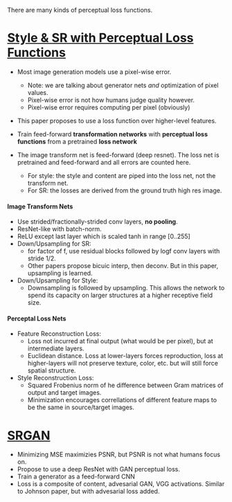 There are many kinds of perceptual loss functions.

# [Style & SR with Perceptual Loss Functions](https://cs.stanford.edu/people/jcjohns/papers/eccv16/JohnsonECCV16.pdf)
  - Most image generation models use a pixel-wise error.
    - Note: we are talking about generator nets *and* optimization of pixel values.
    - Pixel-wise error is not how humans judge quality however.
    - Pixel-wise error requires computing per pixel (obviously)
  - This paper proposes to use a loss function over higher-level features.
  - Train feed-forward **transformation networks** with **perceptual loss functions** from a pretrained **loss network**

  - The image transform net is feed-forward (deep resnet). The loss net is pretrained and feed-forward and all errors are counted here. 
    - For style: the style and content are piped into the loss net, not the transform net.
    - For SR: the losses are derived from the ground truth high res image.

#### Image Transform Nets
 - Use strided/fractionally-strided conv layers, __no pooling__.
 - ResNet-like with batch-norm.
 - ReLU except last layer which is scaled tanh in range [0..255]
 - Down/Upsampling for SR:
   - for factor of f, use residual blocks followed by logf conv layers with stride 1/2.
   - Other papers propose bicuic interp, then deconv. But in this paper, upsampling is learned.
 - Down/Upsampling for Style:
   - Downsampling is followed by upsampling. This allows the network to spend its capacity on larger structures at a higher receptive field size.

#### Perceptal Loss Nets
  - Feature Reconstruction Loss:
    - Loss not incurred at final output (what would be per pixel), but at intermediate layers.
    - Euclidean distance. Loss at lower-layers forces reproduction, loss at higher-layers will not preserve texture, color, etc. but will still force spatial structure.
  - Style Reconstruction Loss:
    - Squared Frobenius norm of he difference between Gram matrices of output and target images.
    - Minimization encourages correllations of different feature maps to be the same in source/target images.


# [SRGAN](https://arxiv.org/pdf/1609.04802.pdf)
  - Minimizing MSE maximizies PSNR, but PSNR is not what humans focus on.
  - Propose to use a deep ResNet with GAN perceptual loss.
  - Train a generator as a feed-forward CNN
  - Loss is a composite of content, advesarial GAN, VGG activations. Similar to Johnson paper, but with advesarial loss added.
